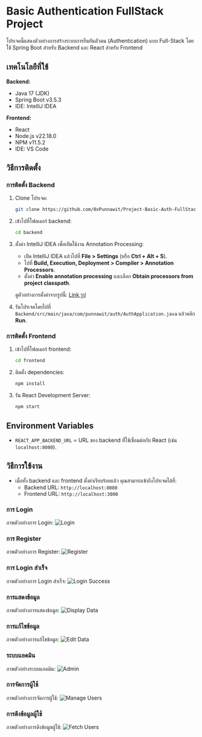 # Basic Authentication FullStack Project

โปรเจคนี้แสดงตัวอย่างการสร้างระบบการยืนยันตัวตน (Authentication) แบบ Full-Stack โดยใช้ Spring Boot สำหรับ Backend และ React สำหรับ Frontend

## เทคโนโลยีที่ใช้

**Backend:**
- Java 17 (JDK)
- Spring Boot v3.5.3
- IDE: IntelliJ IDEA

**Frontend:**
- React
- Node.js v22.18.0
- NPM v11.5.2
- IDE: VS Code

## วิธีการติดตั้ง

### การติดตั้ง Backend
1. Clone โปรเจค:
    ```bash
    git clone https://github.com/0xPunnawit/Project-Basic-Auth-FullStack.git
    ```
2. เข้าไปที่โฟลเดอร์ backend:
    ```bash
    cd backend
    ```

3. ตั้งค่า IntelliJ IDEA เพื่อเปิดใช้งาน Annotation Processing:
   - เปิด IntelliJ IDEA แล้วไปที่ **File > Settings** (หรือ **Ctrl + Alt + S**).
   - ไปที่ **Build, Execution, Deployment > Compiler > Annotation Processors**.
   - ตั้งค่า **Enable annotation processing** และเลือก **Obtain processors from project classpath**.
   
   ดูตัวอย่างการตั้งค่าจากรูปนี้: [Link รูป](https://media.discordapp.net/attachments/1359450746810011680/1409579968559579259/content.png?ex=68ade525&is=68ac93a5&hm=04e70cd1d4997320f3f1cc1ef4143fb940fc99a2c35fcdc06447f47b467588ee&=&format=webp&quality=lossless)

4. รันโปรเจคโดยไปที่ `Backend/src/main/java/com/punnawit/auth/AuthApplication.java` แล้วคลิก **Run**.

### การติดตั้ง Frontend
1. เข้าไปที่โฟลเดอร์ frontend:
    ```bash
    cd frontend
    ```
2. ติดตั้ง dependencies:
    ```bash
    npm install
    ```
3. รัน React Development Server:
    ```bash
    npm start
    ```

## Environment Variables
- `REACT_APP_BACKEND_URL` = URL ของ backend ที่ใช้เชื่อมต่อกับ React (เช่น `localhost:8080`).

## วิธีการใช้งาน
- เมื่อทั้ง backend และ frontend ตั้งค่าเรียบร้อยแล้ว คุณสามารถเข้าถึงโปรเจคได้ที่:
  - Backend URL: `http://localhost:8080`
  - Frontend URL: `http://localhost:3000`


### การ Login
ภาพตัวอย่างการ Login:
![Login](https://media.discordapp.net/attachments/1359450746810011680/1409567493357309962/image.png?ex=68add986&is=68ac8806&hm=37e5d013fbe210ccadbedcdd3bcf4ab29e0fa832bf85955ecd694c63527c1d40&=&format=webp&quality=lossless&width=1027&height=545)

### การ Register
ภาพตัวอย่างการ Register:
![Register](https://media.discordapp.net/attachments/1359450746810011680/1409567694570655834/image.png?ex=68add9b6&is=68ac8836&hm=b26c3bbb1413284a828af667cfc3c915658c9f6710b134abda6ceb18abd3266e&=&format=webp&quality=lossless&width=995&height=545)

### การ Login สำเร็จ
ภาพตัวอย่างการ Login สำเร็จ:
![Login Success](https://media.discordapp.net/attachments/1359450746810011680/1409567707564609658/image.png?ex=68add9b9&is=68ac8839&hm=ee1a95b6bd84763aa04c8e72a179959183fad8e5d9428d9eb5beb3288b8ae987&=&format=webp&quality=lossless&width=999&height=545)

### การแสดงข้อมูล
ภาพตัวอย่างการแสดงข้อมูล:
![Display Data](https://media.discordapp.net/attachments/1380949650252763289/1409582579170017290/image.png?ex=68ade793&is=68ac9613&hm=a304dccfeee2716773435612b22980e78e80781569c4ab934a406dd5eb1e6a58&=&format=webp&quality=lossless)

### การแก้ไขข้อมูล
ภาพตัวอย่างการแก้ไขข้อมูล:
![Edit Data](https://media.discordapp.net/attachments/1380949650252763289/1409582628381655181/image.png?ex=68ade79f&is=68ac961f&hm=cf4745d88f5c3b0f3cd5037217bfebe99012d0159aa7cdabf3d9ca411e48a75d&=&format=webp&quality=lossless)

### ระบบแอดมิน
ภาพตัวอย่างระบบแอดมิน:
![Admin](https://media.discordapp.net/attachments/1359450746810011680/1409568257312034816/image.png?ex=68adda3d&is=68ac88bd&hm=d5cdd725bef06bb1c8bac9e4d0f178da567dae2f463fcad810be63488edb92f5&=&format=webp&quality=lossless&width=1036&height=545)

### การจัดการผู้ใช้
ภาพตัวอย่างการจัดการผู้ใช้:
![Manage Users](https://media.discordapp.net/attachments/1359450746810011680/1409568313285148672/image.png?ex=68adda4a&is=68ac88ca&hm=7d34f5cd84b716cabab255ee0683bf355ca512e29c47d71e723af48dd7e5c49b&=&format=webp&quality=lossless&width=1117&height=545)

### การดึงข้อมูลผู้ใช้
ภาพตัวอย่างการดึงข้อมูลผู้ใช้:
![Fetch Users](https://media.discordapp.net/attachments/1359450746810011680/1409568346592116777/image.png?ex=68adda52&is=68ac88d2&hm=d0ea2a6180857f9edb5f5fd3e0e5b2efbebc8956fdd6b61ee13542857d9d25a6&=&format=webp&quality=lossless)